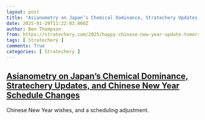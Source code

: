 ```yaml
---
layout: post
title: "Asianometry on Japan’s Chemical Dominance, Stratechery Updates, and Chinese New Year Schedule Changes"
date: 2025-01-29T11:22:03.000Z
author: Ben Thompson
from: https://stratechery.com/2025/happy-chinese-new-year-update-tomorrow/
tags: [ Stratechery ]
comments: True
categories: [ Stratechery ]
---
```

<!--1738149723000-->
[Asianometry on Japan’s Chemical Dominance, Stratechery Updates, and Chinese New Year Schedule Changes](https://stratechery.com/2025/happy-chinese-new-year-update-tomorrow/)
------

<div>
Chinese New Year wishes, and a scheduling adjustment.
</div>
